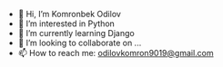 - 👋 Hi, I’m Komronbek Odilov
- 👀 I’m interested in Python
- 🌱 I’m currently learning Django
- 💞️ I’m looking to collaborate on ...
- 📫 How to reach me: odilovkomron9019@gmail.com

<!---
KomronbekOdilov/KomronbekOdilov is a ✨ special ✨ repository because its `README.md` (this file) appears on your GitHub profile.
You can click the Preview link to take a look at your changes.
--->
